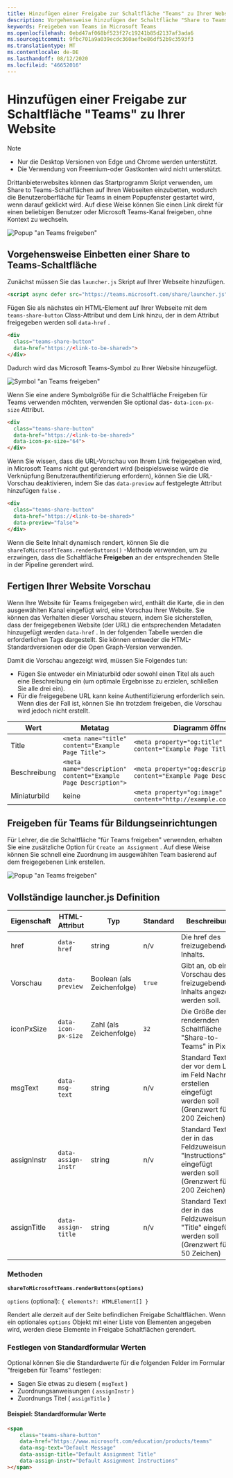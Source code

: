 ```yaml
---
title: Hinzufügen einer Freigabe zur Schaltfläche "Teams" zu Ihrer Website
description: Vorgehensweise hinzufügen der Schaltfläche "Share to Teams Embedded" auf Ihrer Website
keywords: Freigeben von Teams in Microsoft Teams
ms.openlocfilehash: 0ebd47af068bf523f27c19241b85d2137af3ada6
ms.sourcegitcommit: 9fbc701a9a039ecdc360aefbe86df52b9c3593f3
ms.translationtype: MT
ms.contentlocale: de-DE
ms.lasthandoff: 08/12/2020
ms.locfileid: "46652016"
---
```

# <a name="adding-a-share-to-teams-button-to-your-website"></a>Hinzufügen einer Freigabe zur Schaltfläche "Teams" zu Ihrer Website

>[!NOTE]
> * Nur die Desktop Versionen von Edge und Chrome werden unterstützt.
> * Die Verwendung von Freemium-oder Gastkonten wird nicht unterstützt.

Drittanbieterwebsites können das Startprogramm Skript verwenden, um Share to Teams-Schaltflächen auf Ihren Webseiten einzubetten, wodurch die Benutzeroberfläche für Teams in einem Popupfenster gestartet wird, wenn darauf geklickt wird. Auf diese Weise können Sie einen Link direkt für einen beliebigen Benutzer oder Microsoft Teams-Kanal freigeben, ohne Kontext zu wechseln.

![Popup "an Teams freigeben"](~/assets/images/share-to-teams-popup.png)

## <a name="how-to-embed-a-share-to-teams-button"></a>Vorgehensweise Einbetten einer Share to Teams-Schaltfläche

Zunächst müssen Sie das `launcher.js` Skript auf Ihrer Webseite hinzufügen.

```html
<script async defer src="https://teams.microsoft.com/share/launcher.js"></script>
```

Fügen Sie als nächstes ein HTML-Element auf Ihrer Webseite mit dem `teams-share-button` Class-Attribut und dem Link hinzu, der in dem Attribut freigegeben werden soll `data-href` .

```html
<div
  class="teams-share-button"
  data-href="https://<link-to-be-shared>">
</div>
```

Dadurch wird das Microsoft Teams-Symbol zu Ihrer Website hinzugefügt.

![Symbol "an Teams freigeben"](~/assets/icons/share-to-teams-icon.png)

Wenn Sie eine andere Symbolgröße für die Schaltfläche Freigeben für Teams verwenden möchten, verwenden Sie optional das- `data-icon-px-size` Attribut.

```html
<div
  class="teams-share-button"
  data-href="https://<link-to-be-shared>"
  data-icon-px-size="64">
</div>
```

Wenn Sie wissen, dass die URL-Vorschau von Ihrem Link freigegeben wird, in Microsoft Teams nicht gut gerendert wird (beispielsweise würde die Verknüpfung Benutzerauthentifizierung erfordern), können Sie die URL-Vorschau deaktivieren, indem Sie das `data-preview` auf festgelegte Attribut hinzufügen `false` .

```html
<div
  class="teams-share-button"
  data-href="https://<link-to-be-shared>"
  data-preview="false">
</div>
```

Wenn die Seite Inhalt dynamisch rendert, können Sie die `shareToMicrosoftTeams.renderButtons()` -Methode verwenden, um zu erzwingen, dass die Schaltfläche **Freigeben** an der entsprechenden Stelle in der Pipeline gerendert wird.

## <a name="crafting-your-website-preview"></a>Fertigen Ihrer Website Vorschau

Wenn Ihre Website für Teams freigegeben wird, enthält die Karte, die in den ausgewählten Kanal eingefügt wird, eine Vorschau Ihrer Website. Sie können das Verhalten dieser Vorschau steuern, indem Sie sicherstellen, dass der freigegebenen Website (der URL) die entsprechenden Metadaten hinzugefügt werden `data-href` . In der folgenden Tabelle werden die erforderlichen Tags dargestellt. Sie können entweder die HTML-Standardversionen oder die Open Graph-Version verwenden.

Damit die Vorschau angezeigt wird, müssen Sie Folgendes tun:

* Fügen Sie entweder ein Miniaturbild oder sowohl einen Titel als auch eine Beschreibung ein (um optimale Ergebnisse zu erzielen, schließen Sie alle drei ein).
* Für die freigegebene URL kann keine Authentifizierung erforderlich sein. Wenn dies der Fall ist, können Sie ihn trotzdem freigeben, die Vorschau wird jedoch nicht erstellt.

|Wert|Metatag| Diagramm öffnen|
|----|----|----|
|Title|`<meta name="title" content="Example Page Title">`|`<meta property="og:title" content="Example Page Title">`|
|Beschreibung|`<meta name="description" content="Example Page Description">`|`<meta property="og:description" content="Example Page Description">`|
|Miniaturbild| keine |`<meta property="og:image" content="http://example.com/image.jpg">`|

## <a name="share-to-teams-for-education"></a>Freigeben für Teams für Bildungseinrichtungen

Für Lehrer, die die Schaltfläche "für Teams freigeben" verwenden, erhalten Sie eine zusätzliche Option für `Create an Assignment` . Auf diese Weise können Sie schnell eine Zuordnung im ausgewählten Team basierend auf dem freigegebenen Link erstellen.

![Popup "an Teams freigeben"](~/assets/images/share-to-teams-popup-edu.png)

## <a name="full-launcherjs-definition"></a>Vollständige launcher.js Definition

| Eigenschaft | HTML-Attribut | Typ | Standard | Beschreibung |
| -------------- | ---------------------- | --------------------- | ------- | ---------------------------------------------------------------------- |
| href | `data-href` | string | n/v | Die href des freizugebenden Inhalts. |
| Vorschau | `data-preview` | Boolean (als Zeichenfolge) | `true` | Gibt an, ob eine Vorschau des freizugebenden Inhalts angezeigt werden soll. |
| iconPxSize | `data-icon-px-size` | Zahl (als Zeichenfolge) | `32` | Die Größe der zu rendernden Schaltfläche "Share-to-Teams" in Pixel. |
| msgText | `data-msg-text` | string | n/v | Standard Text, der vor dem Link im Feld Nachricht erstellen eingefügt werden soll (Grenzwert für 200 Zeichen) |
| assignInstr | `data-assign-instr` | string | n/v | Standard Text, der in das Feldzuweisungen "Instructions" eingefügt werden soll (Grenzwert für 200 Zeichen) |
| assignTitle | `data-assign-title` | string | n/v | Standard Text, der in das Feldzuweisungen "Title" eingefügt werden soll (Grenzwert für 50 Zeichen) |

### <a name="methods"></a>Methoden

**`shareToMicrosoftTeams.renderButtons(options)`**

`options` (optional): `{ elements?: HTMLElement[] }`

Rendert alle derzeit auf der Seite befindlichen Freigabe Schaltflächen. Wenn ein optionales `options` Objekt mit einer Liste von Elementen angegeben wird, werden diese Elemente in Freigabe Schaltflächen gerendert.

### <a name="setting-default-form-values"></a>Festlegen von Standardformular Werten

Optional können Sie die Standardwerte für die folgenden Felder im Formular "freigeben für Teams" festlegen:

* Sagen Sie etwas zu diesem ( `msgText` )
* Zuordnungsanweisungen ( `assignInstr` )
* Zuordnungs Titel ( `assignTitle` )

#### <a name="example-default-form-values"></a>Beispiel: Standardformular Werte

```html
<span
    class="teams-share-button"
    data-href="https://www.microsoft.com/education/products/teams"
    data-msg-text="Default Message"
    data-assign-title="Default Assignment Title"
    data-assign-instr="Default Assignment Instructions"
></span>
```
